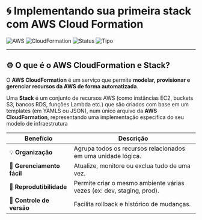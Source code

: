 # 🌀 Implementando sua primeira stack com AWS Cloud Formation  

![AWS](https://img.shields.io/badge/AWS-Cloud-orange?logo=amazonaws)
![CloudFormation](https://img.shields.io/badge/CloudFormation-Infrastructure%20as%20Code-blue?logo=amazonaws)
![Status](https://img.shields.io/badge/Status-Ativo-success)
![Tipo](https://img.shields.io/badge/Tipo-Automação-lightgrey)

---

## ⚙️ O que é o AWS CloudFormation e Stack?  

O **AWS CloudFormation** é um serviço que permite **modelar, provisionar e gerenciar recursos da AWS de forma automatizada**.   

Uma **Stack** é um conjunto de recursos AWS (como instâncias EC2, buckets S3, bancos RDS, funções Lambda etc.) que são criados com base em um templates (em YAMLS ou JSON), num único arquivo da **AWS CloudFormation**, representando uma implementação específica do seu modelo de infraestrutura

| Benefício                  | Descrição                                                             |
| -------------------------- | --------------------------------------------------------------------- |
| 💡 **Organização**         | Agrupa todos os recursos relacionados em uma unidade lógica.          |
| 🔄 **Gerenciamento fácil** | Atualize, monitore ou exclua tudo de uma vez.                         |
| 🧱 **Reprodutibilidade**   | Permite criar o mesmo ambiente várias vezes (ex: dev, staging, prod). |
| 🧠 **Controle de versão**  | Facilita rollback e histórico de mudanças.                            |
